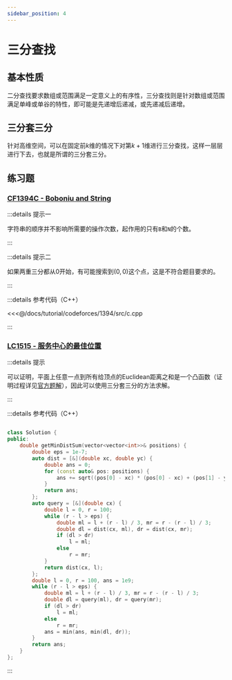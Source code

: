 ```yaml
---
sidebar_position: 4
---
```


# 三分查找

## 基本性质

二分查找要求数组或范围满足一定意义上的有序性，三分查找则是针对数组或范围满足单峰或单谷的特性，即可能是先递增后递减，或先递减后递增。

## 三分套三分

针对高维空间，可以在固定前$k$维的情况下对第$k+1$维进行三分查找，这样一层层进行下去，也就是所谓的三分套三分。

## 练习题

### [CF1394C - Boboniu and String](https://codeforces.com/problemset/problem/1394/C)

:::details 提示一

字符串的顺序并不影响所需要的操作次数，起作用的只有`B`和`N`的个数。

:::

:::details 提示二

如果两重三分都从$0$开始，有可能搜索到$(0,0)$这个点，这是不符合题目要求的。

:::

:::details 参考代码（C++）

<<<@/docs/tutorial/codeforces/1394/src/c.cpp

:::

### [LC1515 - 服务中心的最佳位置](https://leetcode.cn/problems/best-position-for-a-service-centre/)

:::details 提示

可以证明，平面上任意一点到所有给顶点的Euclidean距离之和是一个凸函数（证明过程详见[官方题解](https://leetcode.cn/problems/best-position-for-a-service-centre/solution/fu-wu-zhong-xin-de-zui-jia-wei-zhi-by-leetcode-sol/)），因此可以使用三分套三分的方法求解。

:::

:::details 参考代码（C++）

```cpp

class Solution {
public:
    double getMinDistSum(vector<vector<int>>& positions) {
        double eps = 1e-7;
        auto dist = [&](double xc, double yc) {
            double ans = 0;
            for (const auto& pos: positions) {
                ans += sqrt((pos[0] - xc) * (pos[0] - xc) + (pos[1] - yc) * (pos[1] - yc));
            }
            return ans;
        };
        auto query = [&](double cx) {
            double l = 0, r = 100;
            while (r - l > eps) {
                double ml = l + (r - l) / 3, mr = r - (r - l) / 3;
                double dl = dist(cx, ml), dr = dist(cx, mr);
                if (dl > dr)
                    l = ml;
                else
                    r = mr;
            }
            return dist(cx, l);
        };
        double l = 0, r = 100, ans = 1e9;
        while (r - l > eps) {
            double ml = l + (r - l) / 3, mr = r - (r - l) / 3;
            double dl = query(ml), dr = query(mr);
            if (dl > dr)
                l = ml;
            else
                r = mr;
            ans = min(ans, min(dl, dr));
        }
        return ans;
    }
};
```

:::

<Utterances />
